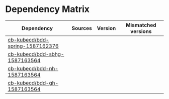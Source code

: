 # Dependency Matrix

Dependency | Sources | Version | Mismatched versions
---------- | ------- | ------- | -------------------
[cb-kubecd/bdd-spring-1587162376](https://github.com/cb-kubecd/bdd-spring-1587162376.git) |  | []() | 
[cb-kubecd/bdd-sbhg-1587163564](https://github.com/cb-kubecd/bdd-sbhg-1587163564.git) |  | []() | 
[cb-kubecd/bdd-nh-1587163564](https://github.com/cb-kubecd/bdd-nh-1587163564.git) |  | []() | 
[cb-kubecd/bdd-gh-1587163564](https://github.com/cb-kubecd/bdd-gh-1587163564.git) |  | []() | 
